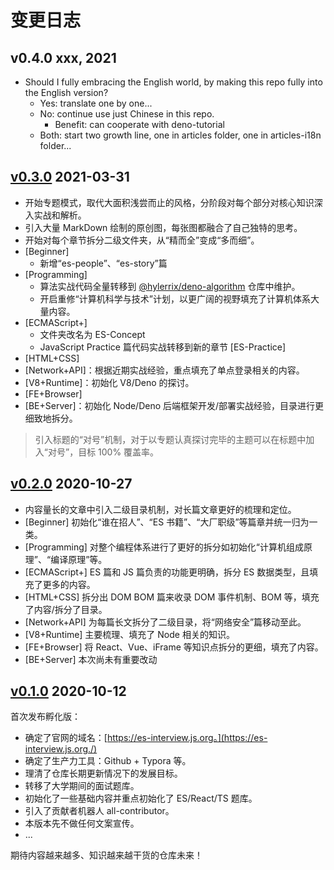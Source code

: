 # 变更日志

## v0.4.0 xxx, 2021

* Should I fully embracing the English world, by making this repo fully into the English version?
  * Yes: translate one by one...
  * No:  continue use just Chinese in this repo.
    * Benefit: can cooperate with deno-tutorial
  * Both: start two growth line, one in articles folder, one in articles-i18n folder...

## [v0.3.0](https://github.com/hylerrix/es-interview/releases/tag/v0.3.0) 2021-03-31

* 开始专题模式，取代大面积浅尝而止的风格，分阶段对每个部分对核心知识深入实战和解析。
* 引入大量 MarkDown 绘制的原创图，每张图都融合了自己独特的思考。
* 开始对每个章节拆分二级文件夹，从“精而全”变成“多而细”。
* [Beginner]
  * 新增“es-people”、“es-story”篇
* [Programming]
  * 算法实战代码全量转移到 [@hylerrix/deno-algorithm](https://github.com/hylerrix/deno-algorithm) 仓库中维护。
  * 开启重修“计算机科学与技术”计划，以更广阔的视野填充了计算机体系大量内容。
* [ECMAScript+]
  * 文件夹改名为 ES-Concept
  * JavaScript Practice 篇代码实战转移到新的章节 [ES-Practice]
* [HTML+CSS]
* [Network+API]：根据近期实战经验，重点填充了单点登录相关的内容。
* [V8+Runtime]：初始化 V8/Deno 的探讨。
* [FE+Browser]
* [BE+Server]：初始化 Node/Deno 后端框架开发/部署实战经验，目录进行更细致地拆分。

> 引入标题的“对号”机制，对于以专题认真探讨完毕的主题可以在标题中加入“对号”，目标 100% 覆盖率。

## [v0.2.0](https://github.com/hylerrix/es-interview/releases/tag/v0.2.0) 2020-10-27

* 内容量长的文章中引入二级目录机制，对长篇文章更好的梳理和定位。
* [Beginner] 初始化“谁在招人”、“ES 书籍”、“大厂职级”等篇章并统一归为一类。
* [Programming] 对整个编程体系进行了更好的拆分如初始化“计算机组成原理”、“编译原理”等。
* [ECMAScript+] ES 篇和 JS 篇负责的功能更明确，拆分 ES 数据类型，且填充了更多的内容。
* [HTML+CSS] 拆分出 DOM BOM 篇来收录 DOM 事件机制、BOM 等，填充了内容/拆分了目录。
* [Network+API] 为每篇长文拆分了二级目录，将“网络安全”篇移动至此。
* [V8+Runtime] 主要梳理、填充了 Node 相关的知识。
* [FE+Browser] 将 React、Vue、iFrame 等知识点拆分的更细，填充了内容。
* [BE+Server] 本次尚未有重要改动

## [v0.1.0](https://github.com/hylerrix/es-interview/releases/tag/v0.1.0) 2020-10-12

首次发布孵化版：

- 确定了官网的域名：[https://es-interview.js.org。](https://es-interview.js.org./)
- 确定了生产力工具：Github + Typora 等。
- 理清了仓库长期更新情况下的发展目标。
- 转移了大学期间的面试题库。
- 初始化了一些基础内容并重点初始化了 ES/React/TS 题库。
- 引入了贡献者机器人 all-contributor。
- 本版本先不做任何文案宣传。
- ...

期待内容越来越多、知识越来越干货的仓库未来！
